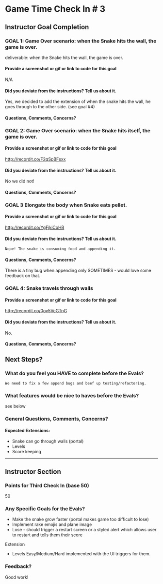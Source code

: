 # Game Time Check In # 3

## Instructor Goal Completion

### GOAL 1: Game Over scenario: when the Snake hits the wall, the game is over.  
  deliverable: when the Snake hits the wall, the game is over.

#### Provide a screenshot or gif or link to code for this goal
N/A

#### Did you deviate from the instructions? Tell us about it.
Yes, we decided to add the extension of when the snake hits the wall, he goes through to the other side. (see goal #4)

#### Questions, Comments, Concerns?

### GOAL 2: Game Over scenario: when the Snake hits itself, the game is over.

#### Provide a screenshot or gif or link to code for this goal
http://recordit.co/F2qSpBFsxx

#### Did you deviate from the instructions? Tell us about it.
No we did not!

#### Questions, Comments, Concerns?


### GOAL 3 Elongate the body when Snake eats pellet.

#### Provide a screenshot or gif or link to code for this goal
http://recordit.co/YgFjkiCoHB

#### Did you deviate from the instructions? Tell us about it.
	Nope! The snake is consuming food and appending it.

#### Questions, Comments, Concerns?
There is a tiny bug when appending only SOMETIMES - would love some feedback on that.​

### GOAL 4: Snake travels through walls

#### Provide a screenshot or gif or link to code for this goal
http://recordit.co/0ov5VcGTpG

#### Did you deviate from the instructions? Tell us about it.
No.

#### Questions, Comments, Concerns?

## Next Steps?

### What do you feel you HAVE to complete before the Evals?
	We need to fix a few append bugs and beef up testing/refactoring.

### What features would be nice to haves before the Evals?
see below

### General Questions, Comments, Concerns?

#### Expected Extensions:
- Snake can go through walls (portal)
- Levels
- Score keeping

-----

## Instructor Section

### Points for Third Check In (base 50)

50

### Any Specific Goals for the Evals?

- Make the snake grow faster (portal makes game too difficult to lose)
- Implement rake emojis and plane image
- Lose - should trigger a restart screen or a styled alert which allows user to restart and tells them their score

Extension
- Levels Easy/Medium/Hard implemented with the UI triggers for them.

### Feedback?

Good work!

